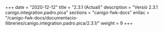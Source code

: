 +++
date        = "2020-12-12"
title       = "2.3.1 (Actual)"
description = "Versió 2.3.1 canigo.integration.padro.pica"
sections    = "canigo-fwk-docs"
enllac		= "/canigo-fwk-docs/documentacio-llibreries/canigo.integration.padro.pica/2.3.1/"
weight		= 9
+++
